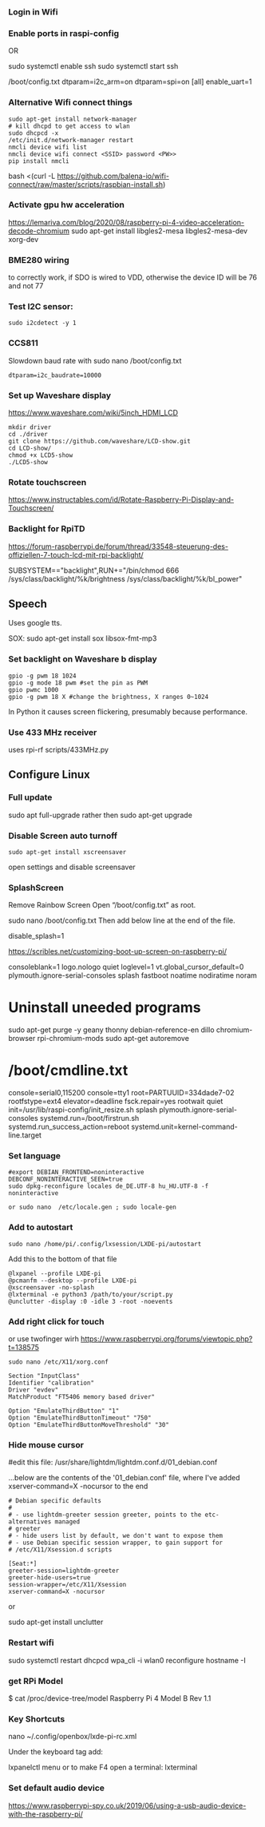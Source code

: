 ### Login in Wifi

### Enable ports in raspi-config


OR

sudo systemctl enable ssh
sudo systemctl start ssh

/boot/config.txt
dtparam=i2c_arm=on
dtparam=spi=on
[all]
enable_uart=1

### Alternative Wifi connect things

    sudo apt-get install network-manager
    # kill dhcpd to get access to wlan
    sudo dhcpcd -x
    /etc/init.d/network-manager restart
    nmcli device wifi list
    nmcli device wifi connect <SSID> password <PW>>
    pip install nmcli

bash <(curl -L https://github.com/balena-io/wifi-connect/raw/master/scripts/raspbian-install.sh)

### Activate gpu hw acceleration

https://lemariva.com/blog/2020/08/raspberry-pi-4-video-acceleration-decode-chromium
sudo apt-get install libgles2-mesa libgles2-mesa-dev xorg-dev

### BME280 wiring

to correctly work, if SDO is wired to VDD, otherwise the device ID will be 76 and not 77


### Test I2C sensor:

    sudo i2cdetect -y 1

### CCS811
Slowdown baud rate with sudo nano /boot/config.txt

    dtparam=i2c_baudrate=10000

### Set up Waveshare display
https://www.waveshare.com/wiki/5inch_HDMI_LCD

    mkdir driver
    cd ./driver
    git clone https://github.com/waveshare/LCD-show.git
    cd LCD-show/
    chmod +x LCD5-show
    ./LCD5-show

### Rotate touchscreen
https://www.instructables.com/id/Rotate-Raspberry-Pi-Display-and-Touchscreen/

### Backlight for RpiTD
https://forum-raspberrypi.de/forum/thread/33548-steuerung-des-offiziellen-7-touch-lcd-mit-rpi-backlight/

SUBSYSTEM=="backlight",RUN+="/bin/chmod 666 /sys/class/backlight/%k/brightness /sys/class/backlight/%k/bl_power"

## Speech

Uses google tts.

SOX:
    sudo apt-get install sox libsox-fmt-mp3


### Set backlight on Waveshare b display

    gpio -g pwm 18 1024
    gpio -g mode 18 pwm #set the pin as PWM
    gpio pwmc 1000
    gpio -g pwm 18 X #change the brightness, X ranges 0~1024

In Python it causes screen flickering, presumably because performance.

### Use 433 MHz receiver

uses rpi-rf
scripts/433MHz.py

Configure Linux
---------------

### Full update

sudo apt full-upgrade rather then  sudo apt-get upgrade

### Disable Screen auto turnoff

    sudo apt-get install xscreensaver

open settings and disable screensaver

### SplashScreen

Remove Rainbow Screen
Open “/boot/config.txt” as root.

sudo nano /boot/config.txt
Then add below line at the end of the file.

disable_splash=1

https://scribles.net/customizing-boot-up-screen-on-raspberry-pi/

consoleblank=1 logo.nologo quiet loglevel=1 vt.global_cursor_default=0 plymouth.ignore-serial-consoles splash fastboot noatime nodiratime noram

# Uninstall uneeded programs

sudo apt-get purge -y geany thonny debian-reference-en dillo chromium-browser rpi-chromium-mods
sudo apt-get autoremove


# /boot/cmdline.txt

console=serial0,115200 console=tty1 root=PARTUUID=334dade7-02 rootfstype=ext4 elevator=deadline fsck.repair=yes rootwait quiet init=/usr/lib/raspi-config/init_resize.sh splash plymouth.ignore-serial-consoles systemd.run=/boot/firstrun.sh systemd.run_success_action=reboot systemd.unit=kernel-command-line.target

### Set language

    #export DEBIAN_FRONTEND=noninteractive DEBCONF_NONINTERACTIVE_SEEN=true
    sudo dpkg-reconfigure locales de_DE.UTF-8 hu_HU.UTF-8 -f noninteractive

    or sudo nano  /etc/locale.gen ; sudo locale-gen


### Add to autostart

    sudo nano /home/pi/.config/lxsession/LXDE-pi/autostart

Add this to the bottom of that file

    @lxpanel --profile LXDE-pi
    @pcmanfm --desktop --profile LXDE-pi
    @xscreensaver -no-splash
    @lxterminal -e python3 /path/to/your/script.py
    @unclutter -display :0 -idle 3 -root -noevents


### Add right click for touch
or use twofinger wirh https://www.raspberrypi.org/forums/viewtopic.php?t=138575

    sudo nano /etc/X11/xorg.conf

    Section "InputClass"
    Identifier "calibration"
    Driver "evdev"
    MatchProduct "FT5406 memory based driver"

    Option "EmulateThirdButton" "1"
    Option "EmulateThirdButtonTimeout" "750"
    Option "EmulateThirdButtonMoveThreshold" "30"

### Hide mouse cursor

#edit this file:
/usr/share/lightdm/lightdm.conf.d/01_debian.conf

...below are the contents of the '01_debian.conf' file, where I've added xserver-command=X -nocursor to the end

    # Debian specific defaults
    #
    # - use lightdm-greeter session greeter, points to the etc-alternatives managed
    # greeter
    # - hide users list by default, we don't want to expose them
    # - use Debian specific session wrapper, to gain support for
    # /etc/X11/Xsession.d scripts

    [Seat:*]
    greeter-session=lightdm-greeter
    greeter-hide-users=true
    session-wrapper=/etc/X11/Xsession
    xserver-command=X -nocursor

or

sudo apt-get install unclutter

### Restart wifi

sudo systemctl restart dhcpcd
wpa_cli -i wlan0 reconfigure
hostname -I

### get RPi Model

$ cat /proc/device-tree/model
Raspberry Pi 4 Model B Rev 1.1

### Key Shortcuts
 nano ~/.config/openbox/lxde-pi-rc.xml

 Under the keyboard tag add:

<keybind key="Super_L">
    <action name="Execute">
        <command>lxpanelctl menu</command>
    </action>
</keybind>
 or to make F4 open a terminal:

<keybind key="F4">
    <action name="Execute">
        <execute>lxterminal</execute>
    </action>
</keybind>

### Set default audio device

https://www.raspberrypi-spy.co.uk/2019/06/using-a-usb-audio-device-with-the-raspberry-pi/


